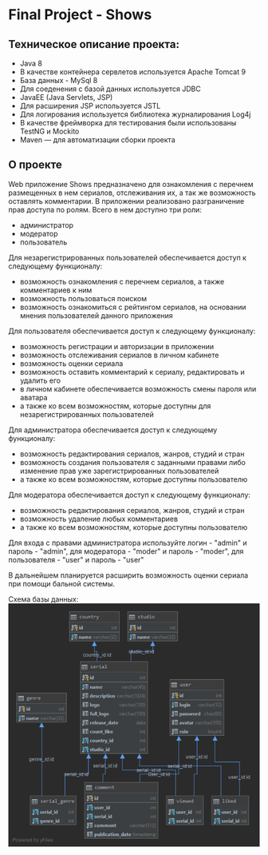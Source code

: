 # Final Project - Shows

## Техническое описание проекта:

  - Java 8
  - В качестве контейнера сервлетов используется Apache Tomcat 9
  - База данных - MySql 8
  - Для соеденения с базой данных используется JDBC
  - JavaEE (Java Servlets, JSP)
  - Для расширения JSP используется JSTL
  - Для логирования используется библиотека журналирования Log4j
  - В качестве фреймворка для тестирования были использованы TestNG и Mockito
  - Maven — для автоматизации сборки проекта
  

## О проекте
Web приложение Shows предназначено для ознакомления с перечнем размещенных в нем сериалов, отслеживания их, а так же возможность оставлять комментарии.
В приложении реализовано разграничение прав доступа по ролям. Всего в нем доступно три роли:
- администратор
- модератор
- пользователь

Для незарегистрированных пользователей обеспечивается доступ к следующему функционалу:
- возможность ознакомления с перечнем сериалов, а также комментариев к ним
- возможность пользоваться поиском
- возможность ознакомиться с рейтингом сериалов, на основании мнения пользователей данного приложения

Для пользователя обеспечивается доступ к следующему функционалу: 
 - возможность регистрации и авторизации в приложении
 - возможность отслеживания сериалов в личном кабинете
 - возможность оценки сериала
 - возможность оставить комментарий к сериалу, редактировать и удалить его
 - в личном кабинете обеспечивается возможность смены пароля или аватара
 - а также ко всем возможностям, которые доступны для незарегистрированных пользователей

Для администратора обеспечивается доступ к следующему функционалу:
 - возможность редактирования сериалов, жанров, студий и стран
 - возможность создания пользователя с заданными правами либо изменение прав уже зарегистрированных пользователей
 - а также ко всем возможностям, которые доступны пользователю
 
Для модератора обеспечивается доступ к следующему функционалу:
 - возможность редактирования сериалов, жанров, студий и стран
 - возможность удаление любых комментариев
 - а также ко всем возможностям, которые доступны пользователю

Для входа с правами администратора используйте логин - "admin" и пароль - "admin", для модератора - "moder" и пароль - "moder", для пользователя - "user" и пароль - "user"

В дальнейшем планируется расширить возможность оценки сериала при помощи бальной системы.

Схема базы данных:  
![alt text](images/db%20schema.png "Схема базы данных")

